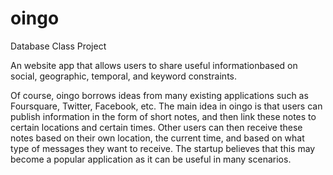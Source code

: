 # oingo
Database Class Project

An website app that allows users to share useful informationbased on social, geographic, temporal, and keyword constraints. 

Of course, oingo borrows ideas from many existing applications such as Foursquare, Twitter, Facebook, etc. The main idea in oingo is that users can publish information in the form of short notes, and then link these notes to certain locations and certain times. Other users can then receive these notes based on their own location, the current time, and based on what type of messages they want to receive. The startup believes that this may become a popular application as it can be useful in many scenarios.
